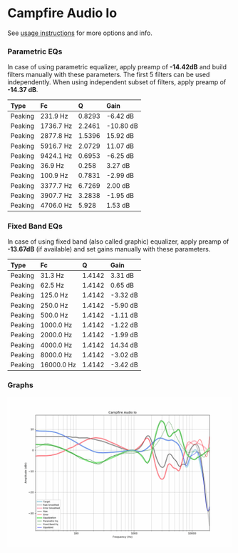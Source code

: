 # Campfire Audio Io
See [usage instructions](https://github.com/jaakkopasanen/AutoEq#usage) for more options and info.

### Parametric EQs
In case of using parametric equalizer, apply preamp of **-14.42dB** and build filters manually
with these parameters. The first 5 filters can be used independently.
When using independent subset of filters, apply preamp of **-14.37 dB**.

| Type    | Fc        |      Q | Gain      |
|:--------|:----------|:-------|:----------|
| Peaking | 231.9 Hz  | 0.8293 | -6.42 dB  |
| Peaking | 1736.7 Hz | 2.2461 | -10.80 dB |
| Peaking | 2877.8 Hz | 1.5396 | 15.92 dB  |
| Peaking | 5916.7 Hz | 2.0729 | 11.07 dB  |
| Peaking | 9424.1 Hz | 0.6953 | -6.25 dB  |
| Peaking | 36.9 Hz   | 0.258  | 3.27 dB   |
| Peaking | 100.9 Hz  | 0.7831 | -2.99 dB  |
| Peaking | 3377.7 Hz | 6.7269 | 2.00 dB   |
| Peaking | 3907.7 Hz | 3.2838 | -1.95 dB  |
| Peaking | 4706.0 Hz | 5.928  | 1.53 dB   |

### Fixed Band EQs
In case of using fixed band (also called graphic) equalizer, apply preamp of **-13.67dB**
(if available) and set gains manually with these parameters.

| Type    | Fc         |      Q | Gain     |
|:--------|:-----------|:-------|:---------|
| Peaking | 31.3 Hz    | 1.4142 | 3.31 dB  |
| Peaking | 62.5 Hz    | 1.4142 | 0.65 dB  |
| Peaking | 125.0 Hz   | 1.4142 | -3.32 dB |
| Peaking | 250.0 Hz   | 1.4142 | -5.90 dB |
| Peaking | 500.0 Hz   | 1.4142 | -1.11 dB |
| Peaking | 1000.0 Hz  | 1.4142 | -1.22 dB |
| Peaking | 2000.0 Hz  | 1.4142 | -1.99 dB |
| Peaking | 4000.0 Hz  | 1.4142 | 14.34 dB |
| Peaking | 8000.0 Hz  | 1.4142 | -3.02 dB |
| Peaking | 16000.0 Hz | 1.4142 | -3.42 dB |

### Graphs
![](./Campfire%20Audio%20Io.png)